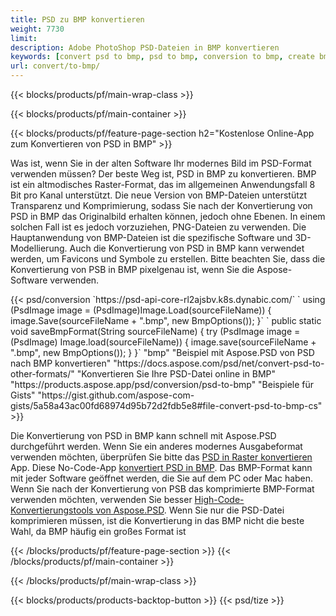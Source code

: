 ```yaml
---
title: PSD zu BMP konvertieren
weight: 7730
limit: 
description: Adobe PhotoShop PSD-Dateien in BMP konvertieren
keywords: [convert psd to bmp, psd to bmp, conversion to bmp, create bmp from psd, print psd as bmp]
url: convert/to-bmp/
---
```


{{< blocks/products/pf/main-wrap-class >}}

{{< blocks/products/pf/main-container >}}

{{< blocks/products/pf/feature-page-section h2="Kostenlose Online-App zum Konvertieren von PSD in BMP" >}}
<p>Was ist, wenn Sie in der alten Software Ihr modernes Bild im PSD-Format verwenden müssen? Der beste Weg ist, PSD in BMP zu konvertieren. BMP ist ein altmodisches Raster-Format, das im allgemeinen Anwendungsfall 8 Bit pro Kanal unterstützt. Die neue Version von BMP-Dateien unterstützt Transparenz und Komprimierung, sodass Sie nach der Konvertierung von PSD in BMP das Originalbild erhalten können, jedoch ohne Ebenen. In einem solchen Fall ist es jedoch vorzuziehen, PNG-Dateien zu verwenden. Die Hauptanwendung von BMP-Dateien ist die spezifische Software und 3D-Modellierung. Auch die Konvertierung von PSD in BMP kann verwendet werden, um Favicons und Symbole zu erstellen. Bitte beachten Sie, dass die Konvertierung von PSB in BMP pixelgenau ist, wenn Sie die Aspose-Software verwenden.</p>
{{< psd/conversion `https://psd-api-core-rl2ajsbv.k8s.dynabic.com/` 
`    using (PsdImage image = (PsdImage)Image.Load(sourceFileName))
    {
        image.Save(sourceFileName + ".bmp",  new BmpOptions());
    }` 
`    public static void saveBmpFormat(String sourceFileName) {
        try (PsdImage image = (PsdImage) Image.load(sourceFileName)) {
            image.save(sourceFileName + ".bmp", new BmpOptions());
        }
    }` 
	"bmp" 
"Beispiel mit Aspose.PSD von PSD nach BMP konvertieren"  "https://docs.aspose.com/psd/net/convert-psd-to-other-formats/" 
"Konvertieren Sie Ihre PSD-Datei online in BMP" "https://products.aspose.app/psd/conversion/psd-to-bmp" 
"Beispiele für Gists" "https://gist.github.com/aspose-com-gists/5a58a43ac00fd68974d95b72d2fdb5e8#file-convert-psd-to-bmp-cs" >}}
<p>Die Konvertierung von PSD in BMP kann schnell mit Aspose.PSD durchgeführt werden. Wenn Sie ein anderes modernes Ausgabeformat verwenden möchten, überprüfen Sie bitte das <a href="/psd/convert">PSD in Raster konvertieren</a> App. Diese No-Code-App <a href="/psd/convert/to-bmp">konvertiert PSD in BMP</a>. Das BMP-Format kann mit jeder Software geöffnet werden, die Sie auf dem PC oder Mac haben. Wenn Sie nach der Konvertierung von PSB das komprimierte BMP-Format verwenden möchten, verwenden Sie besser <a href="/psd">High-Code-Konvertierungstools von Aspose.PSD</a>. Wenn Sie nur die PSD-Datei komprimieren müssen, ist die Konvertierung in das BMP nicht die beste Wahl, da BMP häufig ein großes Format ist</p>
{{< /blocks/products/pf/feature-page-section >}}
{{< /blocks/products/pf/main-container >}}


{{< /blocks/products/pf/main-wrap-class >}}

{{< blocks/products/products-backtop-button >}}
{{< psd/tize >}}

